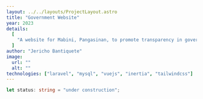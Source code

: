 ```yaml
---
layout: ../../layouts/ProjectLayout.astro
title: "Government Website"
year: 2023
details:
  [
    "A website for Mabini, Pangasinan, to promote transparency in government and keep the community updated on important news and initiatives.",
  ]
author: "Jericho Bantiquete"
image:
  url: ""
  alt: ""
technologies: ["laravel", "mysql", "vuejs", "inertia", "tailwindcss"]
---
```


```typescript
let status: string = "under construction";
```
